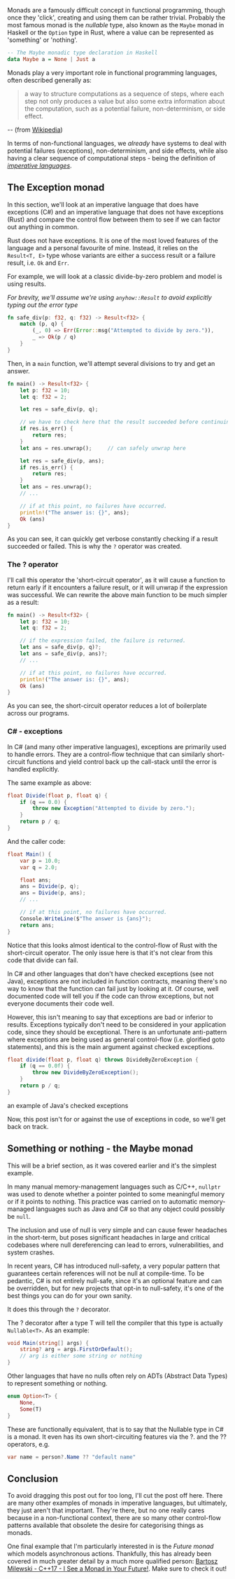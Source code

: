 Monads are a famously difficult concept in functional programming, though once they 'click', creating and using them can be rather trivial. Probably the most famous monad is the *nullable* type, also known as the `Maybe` monad in Haskell or the `Option` type in Rust, where a value can be represented as 'something' or 'nothing'.

```hs
-- The Maybe monadic type declaration in Haskell
data Maybe a = None | Just a
```

Monads play a very important role in functional programming languages, often described generally as:
> a way to structure computations as a sequence of steps, where each step not only produces a value but also some extra information about the computation, such as a potential failure, non-determinism, or side effect.

-- (from [Wikipedia](https://en.wikipedia.org/wiki/Monad_(functional_programming)))

In terms of non-functional languages, we *already* have systems to deal with potential failures (exceptions), non-determinism, and side effects, while also having a clear sequence of computational steps - being the definition of [*imperative languages*](https://en.wikipedia.org/wiki/Imperative_programming).

## The Exception monad

In this section, we'll look at an imperative language that does have exceptions (C#) and an imperative language that does not have exceptions (Rust) and compare the control flow between them to see if we can factor out anything in common.

Rust does not have exceptions. It is one of the most loved features of the language and a personal favourite of mine. Instead, it relies on the `Result<T, E>` type whose variants are either a success result or a failure result, i.e. `Ok` and `Err`.

For example, we will look at a classic divide-by-zero problem and model is using results.

*For brevity, we'll assume we're using `anyhow::Result` to avoid explicitly typing out the error type*

```rust
fn safe_div(p: f32, q: f32) -> Result<f32> {
    match (p, q) {
        (_, 0) => Err(Error::msg("Attempted to divide by zero.")),
        _ => Ok(p / q)
    }
}
```

Then, in a `main` function, we'll attempt several divisions to try and get an answer.

```rust
fn main() -> Result<f32> {
    let p: f32 = 10;
    let q: f32 = 2;

    let res = safe_div(p, q);

    // we have to check here that the result succeeded before continuing.
    if res.is_err() {
        return res;
    }
    let ans = res.unwrap();     // can safely unwrap here

    let res = safe_div(p, ans);
    if res.is_err() {
        return res;
    }
    let ans = res.unwrap();
    // ...

    // if at this point, no failures have occurred.
    println!("The answer is: {}", ans);
    Ok (ans)
}
```

As you can see, it can quickly get verbose constantly checking if a result succeeded or failed. This is why the `?` operator was created.

### The ? operator

I'll call this operator the 'short-circuit operator', as it will cause a function to return early if it encounters a failure result, or it will unwrap if the expression was successful. We can rewrite the above main function to be much simpler as a result:

```rust
fn main() -> Result<f32> {
    let p: f32 = 10;
    let q: f32 = 2;

    // if the expression failed, the failure is returned.
    let ans = safe_div(p, q)?;
    let ans = safe_div(p, ans)?;
    // ...

    // if at this point, no failures have occurred.
    println!("The answer is: {}", ans);
    Ok (ans)
}
```

As you can see, the short-circuit operator reduces a lot of boilerplate across our programs.

### C# - exceptions

In C# (and many other imperative languages), exceptions are primarily used to handle errors. They are a control-flow technique that can similarly short-circuit functions and yield control back up the call-stack until the error is handled explicitly.

The same example as above:

```c#
float Divide(float p, float q) {
    if (q == 0.0) {
        throw new Exception("Attempted to divide by zero.");
    }
    return p / q;
}
```

And the caller code:

```c#
float Main() {
    var p = 10.0;
    var q = 2.0;

    float ans;
    ans = Divide(p, q);
    ans = Divide(p, ans);
    // ...

    // if at this point, no failures have occurred.
    Console.WriteLine($"The answer is {ans}");
    return ans;
}
```

Notice that this looks almost identical to the control-flow of Rust with the short-circuit operator. The only issue here is that it's not clear from this code that divide can fail.

In C# and other languages that don't have checked exceptions (see not Java), exceptions are not included in function contracts, meaning there's no way to know that the function can fail just by looking at it. Of course, well documented code will tell you if the code can throw exceptions, but not everyone documents their code well.

However, this isn't meaning to say that exceptions are bad or inferior to results. Exceptions typically don't need to be considered in your application code, since they should be exceptional. There is an unfortunate anti-pattern where exceptions are being used as general control-flow (i.e. glorified goto statements), and this is the main argument against checked exceptions.

```java
float divide(float p, float q) throws DivideByZeroException {
    if (q == 0.0f) {
        throw new DivideByZeroException();
    }
    return p / q;
}
```

an example of Java's checked exceptions

Now, this post isn't for or against the use of exceptions in code, so we'll get back on track.


## Something or nothing - the Maybe monad

This will be a brief section, as it was covered earlier and it's the simplest example.

In many manual memory-management languages such as C/C++, `nullptr` was used to denote whether a pointer pointed to some meaningful memory or if it points to nothing. This practice was carried on to automatic memory-managed languages such as Java and C# so that any object could possibly be `null`.

The inclusion and use of null is very simple and can cause fewer headaches in the short-term, but poses significant headaches in large and critical codebases where null dereferencing can lead to errors, vulnerabilities, and system crashes.

In recent years, C# has introduced null-safety, a very popular pattern that guarantees certain references will not be null at compile-time. To be pedantic, C# is not entirely null-safe, since it's an optional feature and can be overridden, but for new projects that opt-in to null-safety, it's one of the best things you can do for your own sanity.

It does this through the `?` decorator.

The ? decorator after a type T will tell the compiler that this type is actually `Nullable<T>`. As an example:

```c#
void Main(string[] args) {
    string? arg = args.FirstOrDefault();
    // arg is either some string or nothing
}
```

Other languages that have no nulls often rely on ADTs (Abstract Data Types) to represent something or nothing.

```rust
enum Option<T> {
    None,
    Some(T)
}
```

These are functionally equivalent, that is to say that the Nullable<T> type in C# is a monad. It even has its own short-circuiting features via the ?. and the ?? operators, e.g.

```c#
var name = person?.Name ?? "default name"
```

## Conclusion

To avoid dragging this post out for too long, I'll cut the post off here. There are many other examples of monads in imperative languages, but ultimately, they just aren't that important. They're there, but no one really cares because in a non-functional context, there are so many other control-flow patterns available that obsolete the desire for categorising things as monads.

One final example that I'm particularly interested in is the *Future monad* which models asynchronous actions. Thankfully, this has already been covered in much greater detail by a much more qualified person: [Bartosz Milewski - C++17 - I See a Monad in Your Future!](https://bartoszmilewski.com/2014/02/26/c17-i-see-a-monad-in-your-future/). Make sure to check it out!